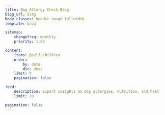 ```yaml
---
title: Dog Allergy Check Blog
blog_url: blog
body_classes: header-image fullwidth
template: blog

sitemap:
    changefreq: monthly
    priority: 1.03

content:
    items: @self.children
    order:
        by: date
        dir: desc
    limit: 0
    pagination: false

feed:
    description: Expert insights on dog allergies, nutrition, and health from veterinary professionals and researchers.
    limit: 10

pagination: false
---
```

